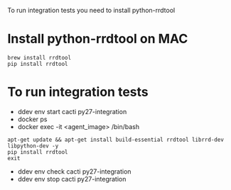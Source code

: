 To run integration tests you need to install python-rrdtool

Install python-rrdtool on MAC
=============================
```
brew install rrdtool
pip install rrdtool
```

To run integration tests
========================
* ddev env start cacti py27-integration
* docker ps
* docker exec -it <agent_image> /bin/bash
```
apt-get update && apt-get install build-essential rrdtool librrd-dev libpython-dev -y
pip install rrdtool
exit
```
* ddev env check cacti py27-integration
* ddev env stop cacti py27-integration

